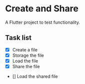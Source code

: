 # Create and Share

A Flutter project to test functionality.

## Task list

- [x] Create a file
- [x] Storage the file
- [x] Load the file
- [x] Share the file
- [] Load the shared file
